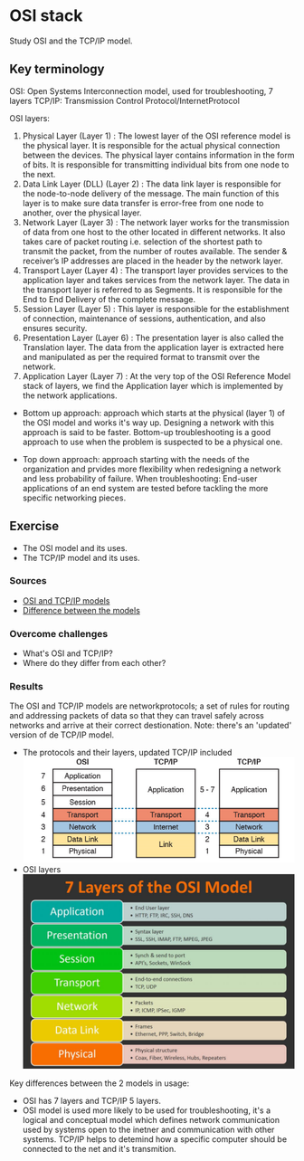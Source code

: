 # OSI stack
Study OSI and the TCP/IP model.

## Key terminology
OSI: Open Systems Interconnection model, used for troubleshooting, 7 layers
TCP/IP: Transmission Control Protocol/InternetProtocol

OSI layers: 
1. Physical Layer (Layer 1) :
The lowest layer of the OSI reference model is the physical layer. It is responsible for the actual physical connection between the devices. The physical layer contains information in the form of bits. It is responsible for transmitting individual bits from one node to the next.
2. Data Link Layer (DLL) (Layer 2) :
The data link layer is responsible for the node-to-node delivery of the message. The main function of this layer is to make sure data transfer is error-free from one node to another, over the physical layer.
3. Network Layer (Layer 3) :
The network layer works for the transmission of data from one host to the other located in different networks. It also takes care of packet routing i.e. selection of the shortest path to transmit the packet, from the number of routes available. The sender & receiver’s IP addresses are placed in the header by the network layer. 
4. Transport Layer (Layer 4) :
The transport layer provides services to the application layer and takes services from the network layer. The data in the transport layer is referred to as Segments. It is responsible for the End to End Delivery of the complete message.
5. Session Layer (Layer 5) :
This layer is responsible for the establishment of connection, maintenance of sessions, authentication, and also ensures security. 
6. Presentation Layer (Layer 6) :
The presentation layer is also called the Translation layer. The data from the application layer is extracted here and manipulated as per the required format to transmit over the network. 
7. Application Layer (Layer 7) :
At the very top of the OSI Reference Model stack of layers, we find the Application layer which is implemented by the network applications. 

- Bottom up approach: approach which starts at the physical (layer 1)
 of the OSI model and works it's way up. Designing a network with this approach is said to be faster. Bottom-up troubleshooting is a good approach to use when the problem is suspected to be a physical one.

- Top down approach: approach starting with the needs of the organization and prvides more flexibility when redesigning a network and less probability of failure. When troubleshooting: End-user applications of an end system are tested before tackling the more specific networking pieces. 


## Exercise
- The OSI model and its uses.
- The TCP/IP model and its uses.
  
### Sources
- [OSI and TCP/IP models](https://www.youtube.com/watch?v=kCuyS7ihr_E)
- [Difference between the models](https://www.guru99.com/difference-tcp-ip-vs-osi-model.html#:~:text=OSI%20refers%20to%20Open%20Systems,both%20connection%2Doriented%20and%20connectionless.)

### Overcome challenges
- What's OSI and TCP/IP?
- Where do they differ from each other?

### Results
The OSI and TCP/IP models are networkprotocols; a set of rules for routing and addressing packets of data so that they can travel safely across networks and arrive at their correct destionation. Note: there's an 'updated' version of de TCP/IP model. 
- The protocols and their layers, updated TCP/IP included![OSI and TCP/IP](../00_includes/NTW/tcp_ip_osi.png)
- OSI layers![osi layers](../00_includes/NTW/osi.jpg) 

Key differences between the 2 models in usage:
- OSI has 7 layers and TCP/IP 5 layers.
- OSI model is used more likely to be used for troubleshooting, it's a logical and conceptual model which defines network communication used by systems open to the inetner and communication with other systems. TCP/IP helps to detemind how a specific computer should be connected to the net and it's transmition. 



